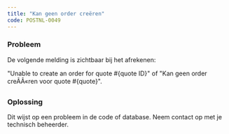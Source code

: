 ```yaml
---
title: "Kan geen order creëren"
code: POSTNL-0049
---
```



<p><h3>Probleem</h3></p>
<p>De volgende melding is zichtbaar bij het afrekenen:</p>
<p>"Unable to create an order for quote #{quote ID}" of "Kan geen order creÃÂ«ren voor quote #{quote}".</p>
<p><h3>Oplossing</h3></p>
<p>Dit wijst op een probleem in de code of database. Neem contact op met je technisch beheerder.</p>
<p></p>
